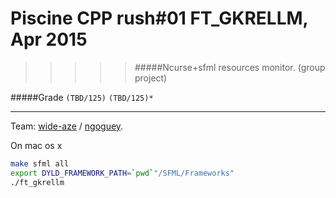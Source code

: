 # Piscine CPP rush#01 FT_GKRELLM, Apr 2015
>>>>> #####Ncurse+sfml resources monitor. (group project)

#####Grade ``(TBD/125)`` ``(TBD/125)*``
--------  -----------------------

Team: [wide-aze](https://github.com/wide-aze) / [ngoguey](https://github.com/Ngoguey42).

On mac os x
```sh
make sfml all
export DYLD_FRAMEWORK_PATH=`pwd`"/SFML/Frameworks"
./ft_gkrellm
```
<br>
 
<br><br><br><br><br><br><br><br>